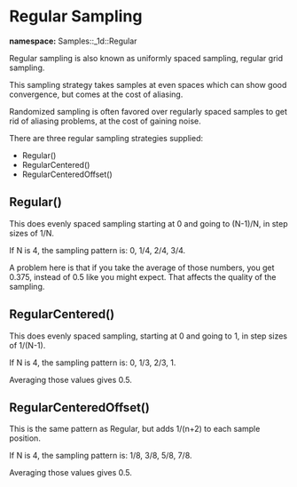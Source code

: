 # Regular Sampling

**namespace:** Samples::_1d::Regular

Regular sampling is also known as uniformly spaced sampling, regular grid sampling.

This sampling strategy takes samples at even spaces which can show good convergence, but comes at the cost of aliasing.

Randomized sampling is often favored over regularly spaced samples to get rid of aliasing problems, at the cost of gaining noise.

There are three regular sampling strategies supplied:
* Regular()
* RegularCentered()
* RegularCenteredOffset()

## Regular()

This does evenly spaced sampling starting at 0 and going to (N-1)/N, in step sizes of 1/N.

If N is 4, the sampling pattern is:  0, 1/4, 2/4, 3/4.

A problem here is that if you take the average of those numbers, you get 0.375, instead of 0.5 like you might expect.  That affects the quality of the sampling.

## RegularCentered()

This does evenly spaced sampling, starting at 0 and going to 1, in step sizes of 1/(N-1).

If N is 4, the sampling pattern is: 0, 1/3, 2/3, 1.

Averaging those values gives 0.5.

## RegularCenteredOffset()

This is the same pattern as Regular, but adds 1/(n+2) to each sample position.

If N is 4, the sampling pattern is: 1/8, 3/8, 5/8, 7/8.

Averaging those values gives 0.5.
